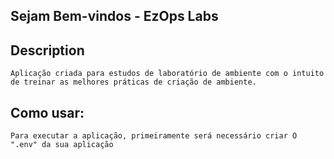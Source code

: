 ## Sejam Bem-vindos - EzOps Labs

## Description
```
Aplicação criada para estudos de laboratório de ambiente com o intuito de treinar as melhores práticas de criação de ambiente.

```

## Como usar:
```
Para executar a aplicação, primeiramente será necessário criar O ".env" da sua aplicação

```
